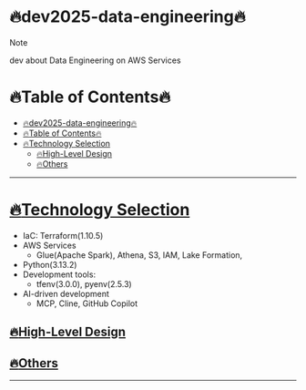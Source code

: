 # :fire:dev2025-data-engineering:fire:
> [!NOTE]  
> dev about Data Engineering on AWS Services
> 

# :fire:Table of Contents:fire:
- [:fire:dev2025-data-engineering:fire:](#firedev2025-data-engineeringfire)
- [:fire:Table of Contents:fire:](#firetable-of-contentsfire)
- [:fire:Technology Selection](#firetechnology-selection)
  - [:fire:High-Level Design](#firehigh-level-design)
  - [:fire:Others](#fireothers)

---------------------------------------
# [:fire:Technology Selection](#Technology-Selection)
+ IaC: Terraform(1.10.5)
+ AWS Services
  + Glue(Apache Spark), Athena, S3, IAM, Lake Formation, 
+ Python(3.13.2)
+ Development tools: 
  + tfenv(3.0.0), pyenv(2.5.3)
+ AI-driven development
  + MCP, Cline, GitHub Copilot

## [:fire:High-Level Design](#High-Level-Design)

## [:fire:Others](#others)

---------------------------------------
